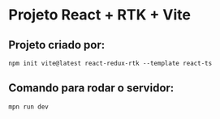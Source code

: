 # Projeto React + RTK + Vite

## Projeto criado por:
`npm init vite@latest react-redux-rtk --template react-ts`

## Comando para rodar o servidor:
`mpn run dev`